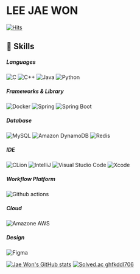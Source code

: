 # LEE JAE WON
[![Hits](https://hits.seeyoufarm.com/api/count/incr/badge.svg?url=https%3A%2F%2Fgithub.com%2FjaewonLeeKOR&count_bg=%2379C83D&title_bg=%23555555&icon=&icon_color=%23E7E7E7&title=hits&edge_flat=false)](https://hits.seeyoufarm.com)



## 🦾 Skills
##### Languages
![C](https://img.shields.io/badge/C-239DFF.svg?&style=for-the-badge&logo=C&logoColor=white)
![C++](https://img.shields.io/badge/C++-00599C?style=for-the-badge&logo=Cplusplus&logoColor=white)
![Java](https://img.shields.io/badge/Java-007396.svg?&style=for-the-badge&logo=OpenJDK&logoColor=white)
![Python](https://img.shields.io/badge/Python-FFD43B?style=for-the-badge&logo=python&logoColor=blue)

##### Frameworks & Library
![Docker](https://img.shields.io/badge/Docker-2CA5E0?style=for-the-badge&logo=docker&logoColor=white)
![Spring](https://img.shields.io/badge/Spring-6DB33F.svg?&style=for-the-badge&logo=Spring&logoColor=white)
![Spring Boot](https://img.shields.io/badge/Spring_Boot-F2F4F9?style=for-the-badge&logo=spring-boot)

##### Database
![MySQL](https://img.shields.io/badge/MySQL-4479A1?style=for-the-badge&logo=MySQL&logoColor=white)
![Amazon DynamoDB](https://img.shields.io/badge/Amazon%20DynamoDB-4053D6?style=for-the-badge&logo=Amazon%20DynamoDB&logoColor=white)
![Redis](https://img.shields.io/badge/redis-%23DD0031.svg?&style=for-the-badge&logo=redis&logoColor=white)

##### IDE
![CLion](https://img.shields.io/badge/CLion-000000?style=for-the-badge&logo=clion&logoColor=white)
![IntelliJ](https://img.shields.io/badge/IntelliJ%20IDEA-000000.svg?&style=for-the-badge&logo=IntelliJIDEA&logoColor=white)
![Visual Studio Code](https://img.shields.io/badge/VSCode-0078D4?style=for-the-badge&logo=visual%20studio%20code&logoColor=white)
![Xcode](https://img.shields.io/badge/Xcode-147EFB.svg?&style=for-the-badge&logo=Xcode&logoColor=white)

##### Workflow Platform
![Github actions](https://img.shields.io/badge/Github%20Actions-282a2e?style=for-the-badge&logo=githubactions&logoColor=367cfe)

##### Cloud
![Amazone AWS](https://img.shields.io/badge/Amazon_AWS-FF9900?style=for-the-badge&logo=amazonaws&logoColor=white)

##### Design
![Figma](https://img.shields.io/badge/Figma-F24E1E?style=for-the-badge&logo=figma&logoColor=white)

<!--
Logo images From https://github.com/alexandresanlim/Badges4-README.md-Profile
-->

[![Jae Won's GitHub stats](https://github-readme-stats.vercel.app/api?username=jaewonLeeKOR&bg_color=DEG,64b3f4,c2e59c)](https://github.com/anuraghazra/github-readme-stats)
[![Solved.ac
ghfkddl706](http://mazassumnida.wtf/api/v2/generate_badge?boj=ghfkddl706)](https://solved.ac/ghfkddl706)  


<!--
**jaewonLeeKOR/jaewonLeeKOR** is a ✨ _special_ ✨ repository because its `README.md` (this file) appears on your GitHub profile.

Here are some ideas to get you started:

- 🔭 I’m currently working on ...
- 🌱 I’m currently learning ...
- 👯 I’m looking to collaborate on ...
- 🤔 I’m looking for help with ...
- 💬 Ask me about ...
- 📫 How to reach me: ...
- 😄 Pronouns: ...
- ⚡ Fun fact: ...
-->
